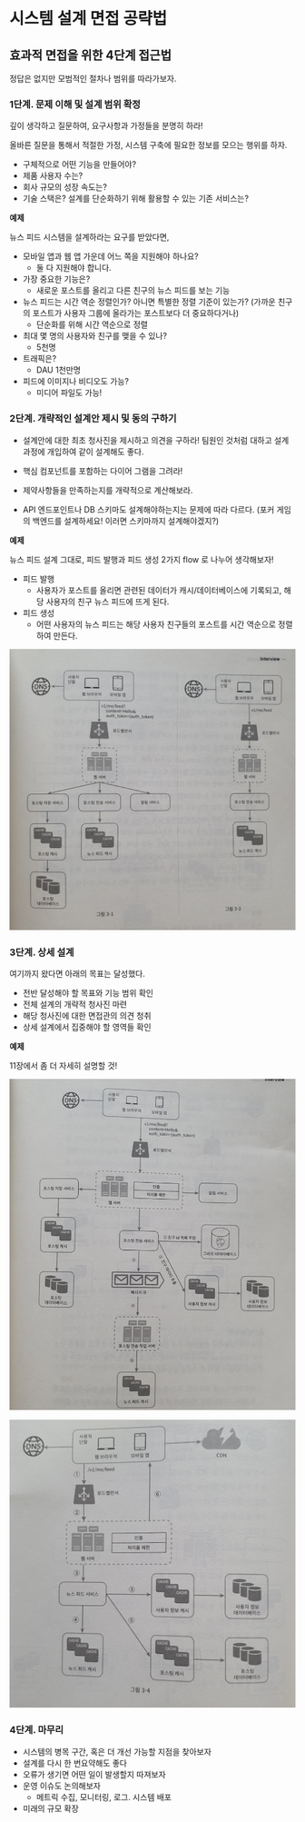 # 시스템 설계 면접 공략법



 

## 효과적 면접을 위한 4단계 접근법

정답은 없지만 모범적인 절차나 범위를 따라가보자.

### 1단계. 문제 이해 및 설계 범위 확정

깊이 생각하고 질문하여, 요구사항과 가정들을 분명히 하라!

올바른 질문을 통해서 적절한 가정, 시스템 구축에 필요한 정보를 모으는 행위를 하자.

- 구체적으로 어떤 기능을 만들어야?
- 제품 사용자 수는?
- 회사 규모의 성장 속도는?
- 기술 스택은? 설계를 단순화하기 위해 활용할 수 있는 기존 서비스는?

**예제**

뉴스 피드 시스템을 설계하라는 요구를 받았다면,

- 모바일 앱과 웹 앱 가운데 어느 쪽을 지원해야 하나요?
  - 둘 다 지원해야 합니다.
- 가장 중요한 기능은?
  - 새로운 포스트를 올리고 다른 친구의 뉴스 피드를 보는 기능
- 뉴스 피드는 시간 역순 정렬인가? 아니면 특별한 정렬 기준이 있는가?
  (가까운 친구의 포스트가 사용자 그룹에 올라가는 포스트보다 더 중요하다거나)
  - 단순화를 위해 시간 역순으로 정렬
- 최대 몇 명의 사용자와 친구를 맺을 수 있나?
  - 5천명
- 트래픽은?
  - DAU 1천만명
- 피드에 이미지나 비디오도 가능?
  - 미디어 파일도 가능!



### 2단계. 개략적인 설계안 제시 및 동의 구하기

- 설계안에 대한 최초 청사진을 제시하고 의견을 구하라!
  팀원인 것처럼 대하고 설계과정에 개입하여 같이 설계해도 좋다.

- 핵심 컴포넌트를 포함하는 다이어 그램을 그려라!

- 제약사항들을 만족하는지를 개략적으로 계산해보라. 
- API 엔드포인트나 DB 스키마도 설계해야하는지는 문제에 따라 다르다. (포커 게임의 백엔드를 설계하세요! 이러면 스키마까지 설계해야겠지?)

**예제**

뉴스 피드 설계 그대로, 피드 발행과 피드 생성 2가지 flow 로 나누어 생각해보자!

- 피드 발행
  - 사용자가 포스트를 올리면 관련된 데이터가 캐시/데이터베이스에 기록되고, 해당 사용자의 친구 뉴스 피드에 뜨게 된다.
- 피드 생성
  - 어떤 사용자의 뉴스 피드는 해당 사용자 친구들의 포스트를 시간 역순으로 정렬하여 만든다.

![image-20220201232317828](../images/0301.png)



### 3단계. 상세 설계

여기까지 왔다면 아래의 목표는 달성했다.

- 전반 달성해야 할 목표와 기능 범위 확인
- 전체 설계의 개략적 청사진 마련
- 해당 청사진에 대한 면접관의 의견 청취
- 상세 설계에서 집중해야 할 영역들 확인

**예제**

11장에서 좀 더 자세히 설명할 것!

![image-20220201232824854](../images/0303.png)

![image-20220201232841395](../images/0304.png)

### 4단계. 마무리

- 시스템의 병목 구간, 혹은 더 개선 가능할 지점을 찾아보자
- 설계를 다시 한 번요약해도 좋다
- 오류가 생기면 어떤 일이 발생할지 따져보자
- 운영 이슈도 논의해보자
  - 메트릭 수집, 모니터링, 로그. 시스템 배포
- 미래의 규모 확장



